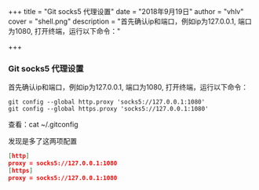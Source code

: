 +++
title = "Git socks5 代理设置"
date = "2018年9月19日"
author = "vhlv"
cover = "shell.png"
description = "首先确认ip和端口，例如ip为127.0.0.1, 端口为1080, 打开终端，运行以下命令："

+++

### Git socks5 代理设置

首先确认ip和端口，例如ip为127.0.0.1, 端口为1080, 打开终端，运行以下命令：

```shell
git config --global http.proxy 'socks5://127.0.0.1:1080'
git config --global https.proxy 'socks5://127.0.0.1:1080'
```

查看：cat ~/.gitconfig

发现是多了这两项配置

```json
[http]
proxy = socks5://127.0.0.1:1080
[https]
proxy = socks5://127.0.0.1:1080
```